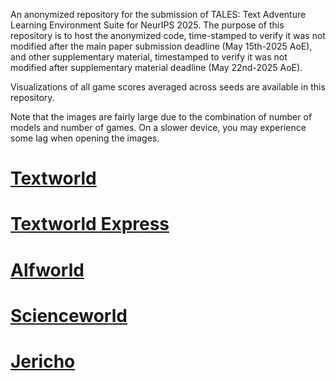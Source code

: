 An anonymized repository for the submission of TALES: Text Adventure Learning Environment Suite for NeurIPS 2025. The purpose of this repository is to host the anonymized code, time-stamped to verify it was not modified after the main paper submission deadline (May 15th-2025 AoE), and other supplementary material, timestamped to verify it was not modified after supplementary material deadline (May 22nd-2025 AoE).

Visualizations of all game scores averaged across seeds are available in this repository.

Note that the images are fairly large due to the combination of number of models and number of games. On a slower device, you may experience some lag when opening the images.

# [Textworld](https://github.com/tale-suite/tale-suite-anonymized/blob/main/Visualizations/TextWorldScores/textworld_all_games.png)

# [Textworld Express](https://github.com/tale-suite/tale-suite-anonymized/blob/main/Visualizations/TextWorldExpressScores/textworld_express_all_games.png)

# [Alfworld](https://github.com/tale-suite/tale-suite-anonymized/blob/main/Visualizations/AlfworldScores/alfworld_all_games.png)

# [Scienceworld](https://github.com/tale-suite/tale-suite-anonymized/blob/main/Visualizations/ScienceWorldScores/scienceworld_all_games.png)

# [Jericho](https://github.com/tale-suite/tale-suite-anonymized/blob/main/Visualizations/JerichoScores/jericho_all_games.png)

